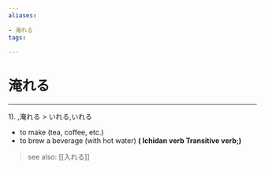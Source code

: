 ```yaml
---
aliases:
    
- 淹れる
tags:
    
---
```


# 淹れる
---
1).
,淹れる > いれる,いれる

- to make (tea, coffee, etc.)
- to brew a beverage (with hot water)
**( Ichidan verb Transitive verb;)**
> see also:  [[入れる]]
            
